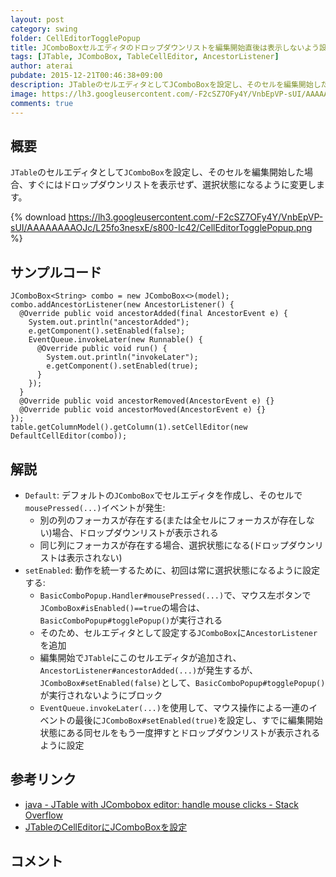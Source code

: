 ```yaml
---
layout: post
category: swing
folder: CellEditorTogglePopup
title: JComboBoxセルエディタのドロップダウンリストを編集開始直後は表示しないよう設定する
tags: [JTable, JComboBox, TableCellEditor, AncestorListener]
author: aterai
pubdate: 2015-12-21T00:46:38+09:00
description: JTableのセルエディタとしてJComboBoxを設定し、そのセルを編集開始した場合、すぐにはドロップダウンリストを表示せず、選択状態になるように変更します。
image: https://lh3.googleusercontent.com/-F2cSZ7OFy4Y/VnbEpVP-sUI/AAAAAAAAOJc/L25fo3nesxE/s800-Ic42/CellEditorTogglePopup.png
comments: true
---
```

## 概要
`JTable`のセルエディタとして`JComboBox`を設定し、そのセルを編集開始した場合、すぐにはドロップダウンリストを表示せず、選択状態になるように変更します。

{% download https://lh3.googleusercontent.com/-F2cSZ7OFy4Y/VnbEpVP-sUI/AAAAAAAAOJc/L25fo3nesxE/s800-Ic42/CellEditorTogglePopup.png %}

## サンプルコード
<pre class="prettyprint"><code>JComboBox&lt;String&gt; combo = new JComboBox&lt;&gt;(model);
combo.addAncestorListener(new AncestorListener() {
  @Override public void ancestorAdded(final AncestorEvent e) {
    System.out.println("ancestorAdded");
    e.getComponent().setEnabled(false);
    EventQueue.invokeLater(new Runnable() {
      @Override public void run() {
        System.out.println("invokeLater");
        e.getComponent().setEnabled(true);
      }
    });
  }
  @Override public void ancestorRemoved(AncestorEvent e) {}
  @Override public void ancestorMoved(AncestorEvent e) {}
});
table.getColumnModel().getColumn(1).setCellEditor(new DefaultCellEditor(combo));
</code></pre>

## 解説
- `Default`: デフォルトの`JComboBox`でセルエディタを作成し、そのセルで`mousePressed(...)`イベントが発生:
    - 別の列のフォーカスが存在する(または全セルにフォーカスが存在しない)場合、ドロップダウンリストが表示される
    - 同じ列にフォーカスが存在する場合、選択状態になる(ドロップダウンリストは表示されない)
- `setEnabled`: 動作を統一するために、初回は常に選択状態になるように設定する:
    - `BasicComboPopup.Handler#mousePressed(...)`で、マウス左ボタンで`JComboBox#isEnabled()==true`の場合は、`BasicComboPopup#togglePopup()`が実行される
    - そのため、セルエディタとして設定する`JComboBox`に`AncestorListener`を追加
    - 編集開始で`JTable`にこのセルエディタが追加され、`AncestorListener#ancestorAdded(...)`が発生するが、`JComboBox#setEnabled(false)`として、`BasicComboPopup#togglePopup()`が実行されないようにブロック
    - `EventQueue.invokeLater(...)`を使用して、マウス操作による一連のイベントの最後に`JComboBox#setEnabled(true)`を設定し、すでに編集開始状態にある同セルをもう一度押すとドロップダウンリストが表示されるように設定

<!-- dummy comment line for breaking list -->

## 参考リンク
- [java - JTable with JCombobox editor: handle mouse clicks - Stack Overflow](https://stackoverflow.com/questions/34284553/jtable-with-jcombobox-editor-handle-mouse-clicks)
- [JTableのCellEditorにJComboBoxを設定](http://ateraimemo.com/Swing/ComboCellEditor.html)

<!-- dummy comment line for breaking list -->

## コメント
